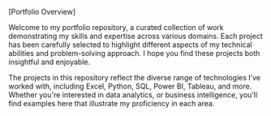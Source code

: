 [Portfolio Overview]

Welcome to my portfolio repository, a curated collection of work demonstrating my skills and expertise across various domains. Each project has been carefully selected to highlight different aspects of my technical abilities and problem-solving approach. I hope you find these projects both insightful and enjoyable.

The projects in this repository reflect the diverse range of technologies I’ve worked with, including Excel, Python, SQL, Power BI, Tableau, and more. Whether you're interested in data analytics, or business intelligence, you'll find examples here that illustrate my proficiency in each area.
